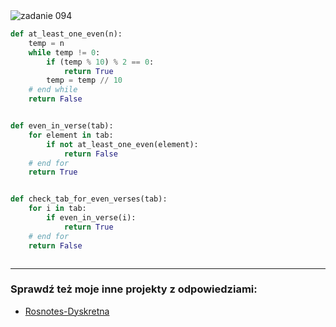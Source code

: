 <picture>
  <source srcset="../../srt/zbior_zadan/094.png" media="(prefers-color-scheme: light)">
  <source srcset="../../srt/zbior_zadan/black_094.png" media="(prefers-color-scheme: dark)">
  <img src="../../srt/zbior_zadan/black_094.png" alt="zadanie 094">
</picture>

```python
def at_least_one_even(n):
    temp = n
    while temp != 0:
        if (temp % 10) % 2 == 0:
            return True
        temp = temp // 10
    # end while
    return False


def even_in_verse(tab):
    for element in tab:
        if not at_least_one_even(element):
            return False
    # end for
    return True


def check_tab_for_even_verses(tab):
    for i in tab:
        if even_in_verse(i):
            return True
    # end for
    return False



```

---
### Sprawdź też moje inne projekty z odpowiedziami:
- [Rosnotes-Dyskretna](https://github.com/kamilGie/Rosnotes-Dyskretna)
